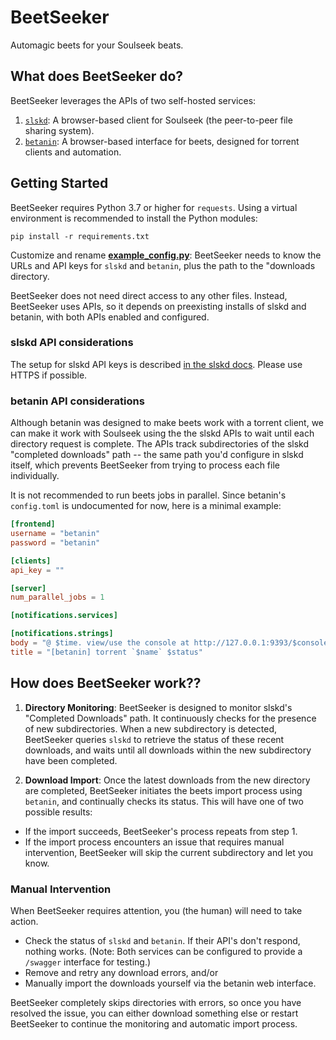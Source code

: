 # BeetSeeker

Automagic beets for your Soulseek beats.

## What does BeetSeeker do?

BeetSeeker leverages the APIs of two self-hosted services:

1. [`slskd`](https://github.com/slskd/slskd): A browser-based client for Soulseek (the peer-to-peer file sharing system).
2. [`betanin`](https://github.com/sentriz/betanin): A browser-based interface for beets, designed for torrent clients and automation.

## Getting Started

BeetSeeker requires Python 3.7 or higher for `requests`. Using a virtual environment is recommended to install the Python modules:

``` 
pip install -r requirements.txt
```

Customize and rename **[example_config.py](./example_config.py)**: BeetSeeker needs to know the URLs and API keys for `slskd` and `betanin`, plus the path to the "downloads directory. 

BeetSeeker does not need direct access to any other files. Instead, BeetSeeker uses APIs, so it depends on preexisting installs of slskd and betanin, with both APIs enabled and configured. 


### slskd API considerations

The setup for slskd API keys is described [in the slskd docs](https://github.com/slskd/slskd/blob/master/docs/config.md#authentication). Please use HTTPS if possible.

### betanin API considerations

Although betanin was designed to make beets work with a torrent client, we can make it work with Soulseek using the the slskd APIs to wait until each directory request is complete. The APIs track subdirectories of the slskd "completed downloads" path -- the same path you'd configure in slskd itself, which prevents BeetSeeker from trying to process each file individually.

It is not recommended to run beets jobs in parallel. Since betanin's `config.toml` is undocumented for now, here is a minimal example:

```toml
[frontend]
username = "betanin"
password = "betanin"

[clients]
api_key = ""

[server]
num_parallel_jobs = 1

[notifications.services]

[notifications.strings]
body = "@ $time. view/use the console at http://127.0.0.1:9393/$console_path"
title = "[betanin] torrent `$name` $status"
```

## How does BeetSeeker work??

1. **Directory Monitoring**: BeetSeeker is designed to monitor slskd's "Completed Downloads" path. It continuously checks for the presence of new subdirectories. When a new subdirectory is detected, BeetSeeker queries `slskd` to retrieve the status of these recent downloads, and waits until all downloads within the new subdirectory have been completed.

2. **Download Import**: Once the latest downloads from the new directory are completed, BeetSeeker initiates the beets import process using `betanin`, and continually checks its status. This will have one of two possible results:

  - If the import succeeds, BeetSeeker's process repeats from step 1.
  - If the import process encounters an issue that requires manual intervention, BeetSeeker will skip the current subdirectory and let you know.

### Manual Intervention

When BeetSeeker requires attention, you (the human) will need to take action. 

  - Check the status of `slskd` and `betanin`. If their API's don't respond, nothing works. (Note: Both services can be configured to provide a `/swagger` interface for testing.)
  - Remove and retry any download errors, and/or
  - Manually import the downloads yourself via the betanin web interface.

BeetSeeker completely skips directories with errors, so once you have resolved the issue, you can either download something else or restart BeetSeeker to continue the monitoring and automatic import process.
